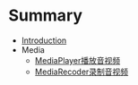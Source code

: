 # Summary

* [Introduction](README.md)
* Media
	* [MediaPlayer播放音视频](media/MediaPlayer音视频播放.md)
	* [MediaRecoder录制音视频](media/MediaRecorder录音.md)